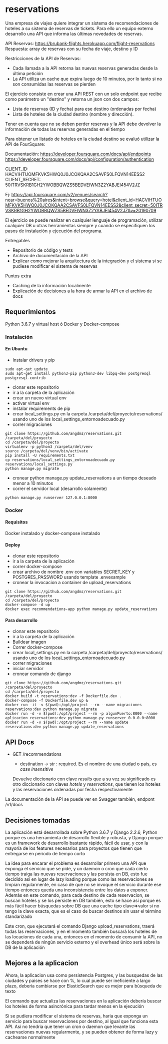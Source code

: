 # reservations

Una empresa de viajes quiere integrar un sistema de recomendaciones de hoteles a su sistema de reservas de tickets. Para ello un equipo externo desarrollo una API que informa las últimas novedades de reservas.

API Reservas: https://brubank-flights.herokuapp.com/flight-reservations
Respuesta: array de reservas con su fecha de viaje, destino y ID

Restricciones de la API de Reservas:

* Cada llamada a la API retorna las nuevas reservas generadas desde la última petición
* La API utiliza un cache que expira luego de 10 minutos, por lo tanto si no son consumidas las reservas se pierden


El ejercicio consiste en crear una API REST con un solo endpoint que recibe como parámetro un "destino" y retorna un json con dos campos: 

* Lista de reservas (ID y fecha) para ese destino (ordenadas por fecha)
* Lista de hoteles de la ciudad destino (nombre y dirección).

Tener en cuenta que no se deben perder reservas y la API debe devolver la información de todas las reservas generadas en el tiempo

Para obtener un listado de hoteles en la ciudad destino se evaluó utilizar la API de FourSquare:

Documentación: 
https://developer.foursquare.com/docs/api/endpoints
https://developer.foursquare.com/docs/api/configuration/authentication

CLIENT_ID: HACVIHTUOMFKVK5HWQ0J0JCOKQAA2CSAVFS0LFQVN14EESS2 
CLIENT_SECRET: 50ITRVSKRB1GH2YWOBBQWZS5BEDVEIWN3Z2YABJEI454V2JZ

Ej: https://api.foursquare.com/v2/venues/search?near=buenos%20aires&intent=browse&query=hotel&client_id=HACVIHTUOMFKVK5HWQ0J0JCOKQAA2CSAVFS0LFQVN14EESS2&client_secret=50ITRVSKRB1GH2YWOBBQWZS5BEDVEIWN3Z2YABJEI454V2JZ&v=20190709


El ejercicio se puede realizar en cualquier lenguaje de programación, utilizar cualquier DB u otras herramientas siempre y cuando se especifiquen los pasos de instalación y ejecución del programa.

Entregables

- Repositorio de código y tests
- Archivo de documentación de la API
- Explicar como mejorar la arquitectura de la integración y el sistema si se pudiese modificar el sistema de reservas

Puntos extra

- Caching de la información localmente
- Explicación de decisiones a la hora de armar la API en el archivo de docs

## Requerimientos

Python 3.6.7 y virtual host
 ó
Docker y Docker-compose

### Instalación
#### En Ubuntu

 - Instalar drivers y pip
```
sudo apt-get update
sudo apt-get install python3-pip python3-dev libpq-dev postgresql postgresql-contrib
```

 - clonar este repositorio
 - ir a la carpeta de la aplicación
 - crear un nuevo virtual env
 - activar virtual env
 - instalar requirements de pip
 - crear local_settings.py en la carpeta /carpeta/del/proyecto/reservations/ usando uno de los local_settings_entornoadecuado.py
 - correr migraciones
```
git clone https://github.com/angdmz/reservations.git /carpeta/del/proyecto
cd /carpeta/del/proyecto
virtualenv -p python3 /carpeta/del/venv
source /carpeta/del/venv/bin/activate
pip install -U requirements.txt
cp reservations/local_settings_entornoadecuado.py reservations/local_settings.py 
python manage.py migrate
```

 - cronear python manage.py update_reservations a un tiempo deseado menor a 10 minutos
 - correr el servidor local (desarrollo solamente)

```
python manage.py runserver 127.0.0.1:8000
```

### Docker
#### Requisitos
Docker instalado y docker-compose instalado

#### Deploy
 - clonar este repositorio
 - ir a la carpeta de la aplicación
 - correr docker-compose
 - crear archivo de nombre .env con variables SECRET_KEY y POSTGRES_PASSWORD usando template .envexample
 - cronear la invocacion a container de upload_reservations
```
git clone https://github.com/angdmz/reservations.git /carpeta/del/proyecto
cd /carpeta/del/proyecto
docker-compose -d up
docker exec recommendations-app python manage.py update_reservations
```


#### Para desarrollo
 - clonar este repositorio
 - ir a la carpeta de la aplicación
 - Buildear imagen
 - Correr docker-compose
 - crear local_settings.py en la carpeta /carpeta/del/proyecto/reservations/ usando uno de los local_settings_entornoadecuado.py
 - correr migraciones
 - iniciar servidor
 - cronear comando de django

```
git clone https://github.com/angdmz/reservations.git /carpeta/del/proyecto
cd /carpeta/del/proyecto
docker build -t reservations:dev -f Dockerfile.dev .
docker-compose -f Dockerfile.dev up &
docker run -it -v $(pwd):/opt/project --rm --name migraciones reservations:dev python manage.py migrate
docker run -d -v $(pwd):/opt/project --rm -p algunPuerto:8000 --name aplicacion reservations:dev python manage.py runserver 0.0.0.0:8000
docker run -d -v $(pwd):/opt/project --rm --name update reservations:dev python manage.py update_reservations
```

## API Docs

- GET /recommendations
    -  destination -> str : required. Es el nombre de una ciudad o pais, es *case insensitive* 
    
    Devuelve diccionario con clave *results* que a su vez su significado es otro diccionario con claves *hotels* y *reservations*, que tienen los hoteles y las reservaciones ordenadas por fecha respectivamente
    
La documentación de la API se puede ver en Swagger también, endpont /v1/docs

## Decisiones tomadas

La aplicación está desarrollada sobre Python 3.6.7 y Django 2.2.6, Python porque es una herramienta de desarrollo flexible y robusta, y Django porque es un framework de desarrollo bastante rápido, fácil de usar, y con la mayoría de los features necesarios para proyectos que tienen que entregarse en período de tiempo corto

La idea para encarar el problema es desarrollar primero una API que exponga el servicio que se pide,
 y un daemon o cron que cada cierto tiempo traiga las nuevas reservaciones y las persista en DB, esto fue decidido así 
 en lugar de lazy loading porque como las reservaciones se limpian regularmente, en caso de que no se invoque el servicio durante ese tiempo entonces queda una inconsistencia entre los datos a exponer.
 Además en este comando, para cada destino de cada reservacion, se buscan hoteles y se los persiste en DB también, esto se hace así porque es más fácil hacer búsquedas sobre DB que una cache tipo clave=>valor si no tengo la clave exacta, que es el caso de buscar destinos sin usar el término standarizado

Este cron, que ejecutará el comando Django upload_reservations, traerá todas las reservaciones, y en el momento también buscará los hoteles de las locaciones de cada una, entonces en el momento de consumir la API, no se dependerá de ningún servicio externo y el overhead único será sobre la DB de la aplicación



## Mejores a la aplicacion

Ahora, la aplicacion usa como persistencia Postgres, y las busquedas de las ciudades y paises se hace con %, lo cual puede ser ineficiente a largo plazo, deberia cambiarse por ElasticSearch que es mejor para búsqueda de texto

El comando que actualiza las reservaciones en la aplicación debería buscar los hoteles de forma asincrónica para tardar menos en la ejecución

Si se pudiera modificar el sistema de reservas, haria que exponga un servicio para buscar reservaciones por destino, al igual que funciona esta API. Asi no tendria que tener un cron o daemon que levante las reservaciones nuevas regularmente, y se pueden obtener de forma lazy y cachearse normalmente